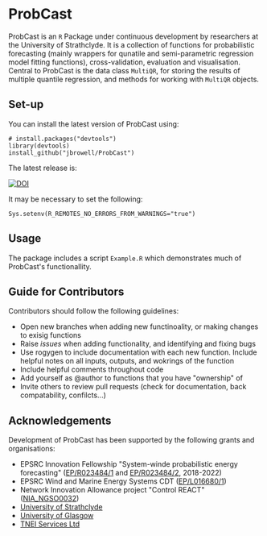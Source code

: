# ProbCast

ProbCast is an `R` Package under continuous development by researchers at the University of Strathclyde. It is a collection of functions for probabilistic forecasting (mainly wrappers for qunatile and semi-parametric regression model fitting functions), cross-validation, evaluation and visualisation. Central to ProbCast is the data class `MultiQR`, for storing the results of multiple quantile regression, and methods for working with `MultiQR` objects.

## Set-up

You can install the latest version of ProbCast using:

    # install.packages("devtools")
    library(devtools)
    install_github("jbrowell/ProbCast")
    
The latest release is:

[![DOI](https://zenodo.org/badge/143147931.svg)](https://zenodo.org/badge/latestdoi/143147931)
    
It may be necessary to set the following:

    Sys.setenv(R_REMOTES_NO_ERRORS_FROM_WARNINGS="true")

## Usage

The package includes a script `Example.R` which demonstrates much of ProbCast's functionallity.

## Guide for Contributors
Contributors should follow the following guidelines:
- Open new branches when adding new functinoality, or making changes to exisig functions
- Raise *issues* when adding functionality, and identifying and fixing bugs
- Use rogygen to include documentation with each new function. Include helpful notes on all inputs, outputs, and wokrings of the function
- Include helpful comments throughout code
- Add yourself as @author to functions that you have "ownership" of
- Invite others to review pull requests (check for documentation, back compatability, confilcts...)

## Acknowledgements

Development of ProbCast has been supported by the following grants and organisations:
- EPSRC Innovation Fellowship "System-winde probabilistic energy forecasting" ([EP/R023484/1](https://gtr.ukri.org/projects?ref=EP/R023484/1) and [EP/R023484/2](https://gow.epsrc.ukri.org/NGBOViewGrant.aspx?GrantRef=EP/R023484/2), 2018-2022)
- EPSRC Wind and Marine Energy Systems CDT ([EP/L016680/1](https://gtr.ukri.org/projects?ref=EP/L016680/1))
- Network Innovation Allowance project "Control REACT" ([NIA_NGSO0032](https://smarter.energynetworks.org/projects/nia_ngso0032))
- [University of Strathclyde](https://www.strath.ac.uk/)
- [University of Glasgow](https://www.gla.ac.uk)
- [TNEI Services Ltd](https://www.tneigroup.com/)

